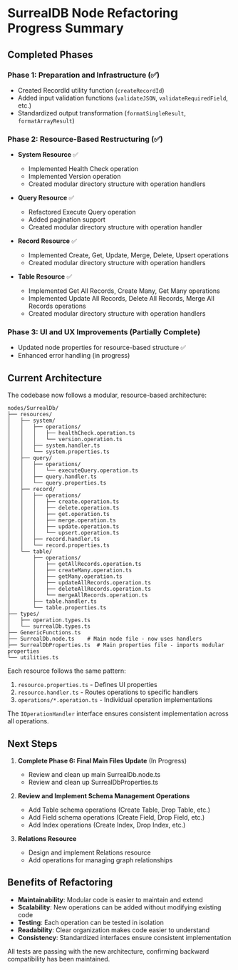 # SurrealDB Node Refactoring Progress Summary

## Completed Phases

### Phase 1: Preparation and Infrastructure (✅)
- Created RecordId utility function (`createRecordId`)
- Added input validation functions (`validateJSON`, `validateRequiredField`, etc.)
- Standardized output transformation (`formatSingleResult`, `formatArrayResult`)

### Phase 2: Resource-Based Restructuring (✅)
- **System Resource** ✅
  - Implemented Health Check operation
  - Implemented Version operation
  - Created modular directory structure with operation handlers

- **Query Resource** ✅
  - Refactored Execute Query operation
  - Added pagination support
  - Created modular directory structure with operation handler

- **Record Resource** ✅
  - Implemented Create, Get, Update, Merge, Delete, Upsert operations
  - Created modular directory structure with operation handlers

- **Table Resource** ✅
  - Implemented Get All Records, Create Many, Get Many operations
  - Implemented Update All Records, Delete All Records, Merge All Records operations
  - Created modular directory structure with operation handlers

### Phase 3: UI and UX Improvements (Partially Complete)
- Updated node properties for resource-based structure ✅
- Enhanced error handling (in progress)

## Current Architecture

The codebase now follows a modular, resource-based architecture:

```
nodes/SurrealDb/
├── resources/
│   ├── system/
│   │   ├── operations/
│   │   │   ├── healthCheck.operation.ts
│   │   │   └── version.operation.ts
│   │   ├── system.handler.ts
│   │   └── system.properties.ts
│   ├── query/
│   │   ├── operations/
│   │   │   └── executeQuery.operation.ts
│   │   ├── query.handler.ts
│   │   └── query.properties.ts
│   ├── record/
│   │   ├── operations/
│   │   │   ├── create.operation.ts
│   │   │   ├── delete.operation.ts
│   │   │   ├── get.operation.ts
│   │   │   ├── merge.operation.ts
│   │   │   ├── update.operation.ts
│   │   │   └── upsert.operation.ts
│   │   ├── record.handler.ts
│   │   └── record.properties.ts
│   └── table/
│       ├── operations/
│       │   ├── getAllRecords.operation.ts
│       │   ├── createMany.operation.ts
│       │   ├── getMany.operation.ts
│       │   ├── updateAllRecords.operation.ts
│       │   ├── deleteAllRecords.operation.ts
│       │   └── mergeAllRecords.operation.ts
│       ├── table.handler.ts
│       └── table.properties.ts
├── types/
│   ├── operation.types.ts
│   └── surrealDb.types.ts
├── GenericFunctions.ts
├── SurrealDb.node.ts    # Main node file - now uses handlers
├── SurrealDbProperties.ts  # Main properties file - imports modular properties
└── utilities.ts
```

Each resource follows the same pattern:
1. `resource.properties.ts` - Defines UI properties
2. `resource.handler.ts` - Routes operations to specific handlers
3. `operations/*.operation.ts` - Individual operation implementations

The `IOperationHandler` interface ensures consistent implementation across all operations.

## Next Steps

1. **Complete Phase 6: Final Main Files Update** (In Progress)
   - Review and clean up main SurrealDb.node.ts
   - Review and clean up SurrealDbProperties.ts

2. **Review and Implement Schema Management Operations**
   - Add Table schema operations (Create Table, Drop Table, etc.)
   - Add Field schema operations (Create Field, Drop Field, etc.)
   - Add Index operations (Create Index, Drop Index, etc.)

3. **Relations Resource**
   - Design and implement Relations resource
   - Add operations for managing graph relationships

## Benefits of Refactoring

- **Maintainability**: Modular code is easier to maintain and extend
- **Scalability**: New operations can be added without modifying existing code
- **Testing**: Each operation can be tested in isolation
- **Readability**: Clear organization makes code easier to understand
- **Consistency**: Standardized interfaces ensure consistent implementation

All tests are passing with the new architecture, confirming backward compatibility has been maintained.